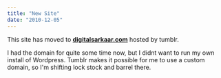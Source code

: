 ```yaml
---
title: "New Site"
date: "2010-12-05"
---
```


This site has moved to **[digitalsarkaar.com](http://digitalsarkaar.com)** hosted by tumblr.

I had the domain for quite some time now, but I didnt want to run my own install of Wordpress. Tumblr makes it possible for me to use a custom domain, so I'm shifting lock stock and barrel there.
